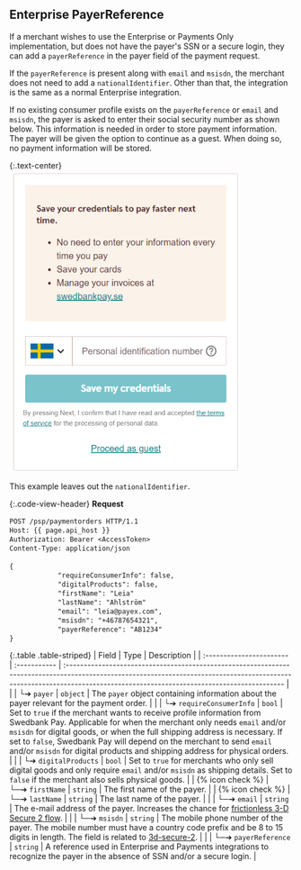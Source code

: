 ## Enterprise PayerReference

If a merchant wishes to use the Enterprise or Payments Only
implementation, but does not have the payer's SSN or a secure login, they can
add a `payerReference` in the payer field of the payment request.

If the `payerReference` is present along with `email` and `msisdn`, the merchant
does not need to add a `nationalIdentifier`. Other than that, the integration
is the same as a normal Enterprise integration.

If no existing consumer profile exists on the `payerReference` or `email` and
`msisdn`, the payer is asked to enter their social security number as shown
below. This information is needed in order to store payment information. The
payer will be given the option to continue as a guest. When doing so, no payment
information will be stored.

{:.text-center}
![Payer is presented with SSN input or continue as guest][enterprise-enter-ssn]

This example leaves out the `nationalIdentifier`.

{:.code-view-header}
**Request**

```http
POST /psp/paymentorders HTTP/1.1
Host: {{ page.api_host }}
Authorization: Bearer <AccessToken>
Content-Type: application/json

{
            "requireConsumerInfo": false,
            "digitalProducts": false,
            "firstName": "Leia"
            "lastName": "Ahlström"
            "email": "leia@payex.com",
            "msisdn": "+46787654321",
            "payerReference": "AB1234"
}
```

{:.table .table-striped}
| Field                    | Type         | Description                                                                                                                                                                                                               |
| :----------------------- | :----------- | :------------------------------------------------------------------------------------------------------------------------------------------------------------------------------------------------------------------------ |
|                  | └➔&nbsp;`payer`                    | `object`     | The `payer` object containing information about the payer relevant for the payment order.                                                                                                                                                                                                     |
|   | └➔&nbsp;`requireConsumerInfo`                       | `bool` | Set to `true` if the merchant wants to receive profile information from Swedbank Pay. Applicable for when the merchant only needs `email` and/or `msisdn` for digital goods, or when the full shipping address is necessary. If set to `false`, Swedbank Pay will depend on the merchant to send `email` and/or `msisdn` for digital products and shipping address for physical orders. |
| | └➔&nbsp;`digitalProducts`                       | `bool` | Set to `true` for merchants who only sell digital goods and only require `email` and/or `msisdn` as shipping details. Set to `false` if the merchant also sells physical goods. |
| {% icon check %} | └─➔&nbsp;`firstName`                    | `string`     | The first name of the payer.                                                                                                                                                                                                                                                                              |
| {% icon check %} | └─➔&nbsp;`lastName`                    | `string`     | The last name of the payer.                                                                                                                                                                                                                                                                              |
|                  | └─➔&nbsp;`email`                   | `string`     | The e-mail address of the payer. Increases the chance for [frictionless 3-D Secure 2 flow][3d-secure-2].                                         |
|                  | └─➔&nbsp;`msisdn`                  | `string`     | The mobile phone number of the payer. The mobile number must have a country code prefix and be 8 to 15 digits in length. The field is related to [3d-secure-2][3d-secure-2].            |
|                  | └─➔&nbsp;`payerReference`                     | `string`     | A reference used in Enterprise and Payments integrations to recognize the payer in the absence of SSN and/or a secure login.                                                                                                                                                                                                                               |

[3d-secure-2]: /checkout-v3/enterprise/features/core/3d-secure-2
[enterprise-enter-ssn]: /assets/img/checkout/enterprise-enter-ssn.png
